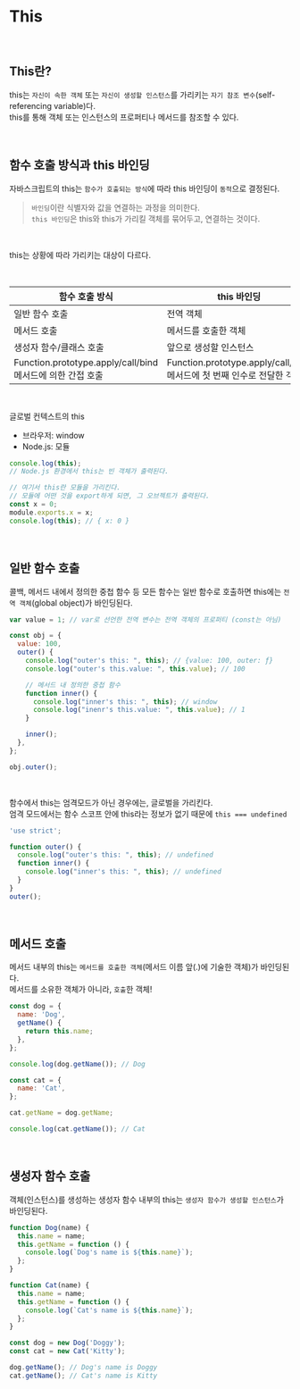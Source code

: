 # This

<br/>

## This란?

this는 `자신이 속한 객체` 또는 `자신이 생성할 인스턴스`를 가리키는 `자기 참조 변수`(self-referencing variable)다.  
this를 통해 객체 또는 인스턴스의 프로퍼티나 메서드를 참조할 수 있다.

<br/>

## 함수 호출 방식과 this 바인딩

자바스크립트의 this는 `함수가 호출되는 방식`에 따라 this 바인딩이 `동적`으로 결정된다.

> `바인딩`이란 식별자와 값을 연결하는 과정을 의미한다.  
> `this 바인딩`은 this와 this가 가리킬 객체를 묶어두고, 연결하는 것이다.

<br/>

this는 상황에 따라 가리키는 대상이 다르다.

<br/>

| 함수 호출 방식                                             | this 바인딩                                                            |
| ---------------------------------------------------------- | ---------------------------------------------------------------------- |
| 일반 함수 호출                                             | 전역 객체                                                              |
| 메서드 호출                                                | 메서드를 호출한 객체                                                   |
| 생성자 함수/클래스 호출                                    | 앞으로 생성할 인스턴스                                                 |
| Function.prototype.apply/call/bind 메서드에 의한 간접 호출 | Function.prototype.apply/call/bind 메서드에 첫 번째 인수로 전달한 객체 |

<br/>

글로벌 컨텍스트의 this

- 브라우저: window
- Node.js: 모듈

```js
console.log(this);
// Node.js 환경에서 this는 빈 객체가 출력된다.

// 여기서 this란 모듈을 가리킨다.
// 모듈에 어떤 것을 export하게 되면, 그 오브젝트가 출력된다.
const x = 0;
module.exports.x = x;
console.log(this); // { x: 0 }
```

<br/>

## 일반 함수 호출

콜백, 메서드 내에서 정의한 중첩 함수 등 모든 함수는 일반 함수로 호출하면 this에는 `전역 객체`(global object)가 바인딩된다.

```js
var value = 1; // var로 선언한 전역 변수는 전역 객체의 프로퍼티 (const는 아님)

const obj = {
  value: 100,
  outer() {
    console.log("outer's this: ", this); // {value: 100, outer: ƒ}
    console.log("outer's this.value: ", this.value); // 100

    // 메서드 내 정의한 중첩 함수
    function inner() {
      console.log("inner's this: ", this); // window
      console.log("inenr's this.value: ", this.value); // 1
    }

    inner();
  },
};

obj.outer();
```

<br/>

함수에서 this는 엄격모드가 아닌 경우에는, 글로벌을 가리킨다.  
엄격 모드에서는 함수 스코프 안에 this라는 정보가 없기 때문에 `this === undefined`

```js
'use strict';

function outer() {
  console.log("outer's this: ", this); // undefined
  function inner() {
    console.log("inner's this: ", this); // undefined
  }
}
outer();
```

<br/>

## 메서드 호출

메서드 내부의 this는 `메서드를 호출한 객체`(메서드 이름 앞(.)에 기술한 객체)가 바인딩된다.  
메서드를 소유한 객체가 아니라, `호출`한 객체!

```js
const dog = {
  name: 'Dog',
  getName() {
    return this.name;
  },
};

console.log(dog.getName()); // Dog

const cat = {
  name: 'Cat',
};

cat.getName = dog.getName;

console.log(cat.getName()); // Cat
```

<br/>

## 생성자 함수 호출

객체(인스턴스)를 생성하는 생성자 함수 내부의 this는 `생성자 함수가 생성할 인스턴스`가 바인딩된다.

```js
function Dog(name) {
  this.name = name;
  this.getName = function () {
    console.log(`Dog's name is ${this.name}`);
  };
}

function Cat(name) {
  this.name = name;
  this.getName = function () {
    console.log(`Cat's name is ${this.name}`);
  };
}

const dog = new Dog('Doggy');
const cat = new Cat('Kitty');

dog.getName(); // Dog's name is Doggy
cat.getName(); // Cat's name is Kitty
```

<br/>
